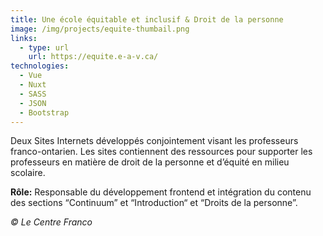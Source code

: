 ```yaml
---
title: Une école équitable et inclusif & Droit de la personne
image: /img/projects/equite-thumbail.png
links:
  - type: url
    url: https://equite.e-a-v.ca/
technologies:
  - Vue
  - Nuxt
  - SASS
  - JSON
  - Bootstrap
---
```

Deux Sites Internets développés conjointement visant les professeurs franco-ontarien. Les sites contiennent des ressources pour supporter les professeurs en matière de droit de la personne et d’équité en milieu scolaire.

**Rôle:** Responsable du développement frontend et intégration du contenu des sections “Continuum” et “Introduction“ et “Droits de la personne”.

*© Le Centre Franco*
